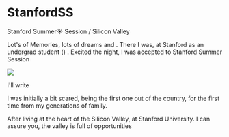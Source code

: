 # StanfordSS
Stanford Summer☀ Session / Silicon Valley

Lot's of Memories, lots of dreams and . There I was, at Stanford as an undergrad student () . Excited the night, I was accepted to Stanford Summer Session

<img src="https://github.com/SKKSaikia/StanfordSS/blob/master/img/1280px-Stanford_Oval_May_2011_panorama.jpg">

I'll write 

I was initially a bit scared, being the first one out of the country, for the first time from my generations of family.

After living at the heart of the Silicon Valley, at Stanford University. I can assure you, the valley is full of opportunities 
